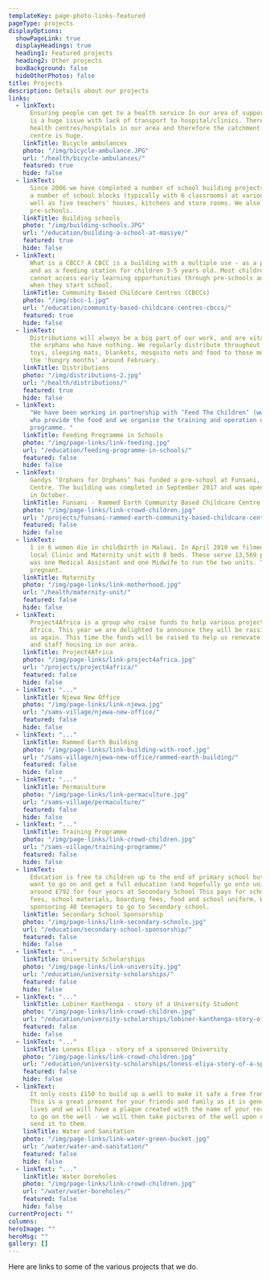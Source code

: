 ```yaml
---
templateKey: page-photo-links-featured
pageType: projects
displayOptions:
  showPageLink: true
  displayHeadings: true
  heading1: Featured projects
  heading2: Other projects
  boxBackground: false
  hideOtherPhotos: false
title: Projects
description: Details about our projects
links:
  - linkText:
      Ensuring people can get to a health service In our area of support there
      is a huge issue with lack of transport to hospital/clinics. There are not enough
      health centres/hospitals in our area and therefore the catchment area for each
      centre is huge.
    linkTitle: Bicycle ambulances
    photo: "/img/bicycle-ambulance.JPG"
    url: "/health/bicycle-ambulances/"
    featured: true
    hide: false
  - linkText:
      Since 2006 we have completed a number of school building projects including
      a number of school blocks (typically with 6 classrooms) at various locations as
      well as five teachers' houses, kitchens and store rooms. We also build and renovate
      pre-schools.
    linkTitle: Building schools
    photo: "/img/building-schools.JPG"
    url: "/education/building-a-school-at-masiye/"
    featured: true
    hide: false
  - linkText:
      What is a CBCC? A CBCC is a building with a multiple use - as a pre-school
      and as a feeding station for children 3-5 years old. Most children in rural areas
      cannot access early learning opportunities through pre-schools and are ill-prepared
      when they start school.
    linkTitle: Community Based Childcare Centres (CBCCs)
    photo: "/img/cbcc-1.jpg"
    url: "/education/community-based-childcare-centres-cbccs/"
    featured: true
    hide: false
  - linkText:
      Distributions will always be a big part of our work, and are vital to
      the orphans who have nothing. We regularly distribute throughout our area clothes,
      toys, sleeping mats, blankets, mosquito nets and food to those most in need in
      the 'hungry months' around February.
    linkTitle: Distributions
    photo: "/img/distributions-2.jpg"
    url: "/health/distributions/"
    featured: true
    hide: false
  - linkText:
      "We have been working in partnership with ‘Feed The Children’ (www.feedthechildren.org)
      who provide the food and we organise the training and operation of the feeding
      programme. "
    linkTitle: Feeding Programme in Schools
    photo: "/img/page-links/link-feeding.jpg"
    url: "/education/feeding-programme-in-schools/"
    featured: false
    hide: false
  - linkText:
      Gandys ‘Orphans for Orphans’ has funded a pre-school at Funsani, Lumbadzi
      Centre. The building was completed in September 2017 and was opened by Gandys
      in October.
    linkTitle: Funsani - Rammed Earth Community Based Childcare Centre (CBCC)
    photo: "/img/page-links/link-crowd-children.jpg"
    url: "/projects/funsani-rammed-earth-community-based-childcare-centre-cbcc/"
    featured: false
    hide: false
  - linkText:
      1 in 6 women die in childbirth in Malawi. In April 2010 we filmed in our
      local Clinic and Maternity unit with 8 beds. These serve 13,569 people. There
      was one Medical Assistant and one Midwife to run the two units. The Midwife was
      pregnant.
    linkTitle: Maternity
    photo: "/img/page-links/link-motherhood.jpg"
    url: "/health/maternity-unit/"
    featured: false
    hide: false
  - linkText:
      Project4Africa is a group who raise funds to help various projects in
      Africa. This year we are delighted to announce they will be raising money for
      us again. This time the funds will be raised to help us renovate a maternity unit
      and staff housing in our area.
    linkTitle: Project4Africa
    photo: "/img/page-links/link-project4africa.jpg"
    url: "/projects/project4africa/"
    featured: false
    hide: false
  - linkText: "..."
    linkTitle: Njewa New Office
    photo: "/img/page-links/link-njewa.jpg"
    url: "/sams-village/njewa-new-office/"
    featured: false
    hide: false
  - linkText: "..."
    linkTitle: Rammed Earth Building
    photo: "/img/page-links/link-building-with-roof.jpg"
    url: "/sams-village/njewa-new-office/rammed-earth-building/"
    featured: false
    hide: false
  - linkText: "..."
    linkTitle: Permaculture
    photo: "/img/page-links/link-permaculture.jpg"
    url: "/sams-village/permaculture/"
    featured: false
    hide: false
  - linkText: "..."
    linkTitle: Training Programme
    photo: "/img/page-links/link-crowd-children.jpg"
    url: "/sams-village/training-programme/"
    featured: false
    hide: false
  - linkText:
      Education is free to children up to the end of primary school but if they
      want to go on and get a full education (and hopefully go onto university) it costs
      around £792 for four years at Secondary School This pays for school fees, exam
      fees, school materials, boarding fees, food and school uniform. We are currently
      sponsoring 40 teenagers to go to Secondary school.
    linkTitle: Secondary School Sponsorship
    photo: "/img/page-links/link-secondary-schools.jpg"
    url: "/education/secondary-school-sponsorship/"
    featured: false
    hide: false
  - linkText: "..."
    linkTitle: University Scholarships
    photo: "/img/page-links/link-university.jpg"
    url: "/education/university-scholarships/"
    featured: false
    hide: false
  - linkText: "..."
    linkTitle: Lobiner Kanthenga - story of a University Student
    photo: "/img/page-links/link-crowd-children.jpg"
    url: "/education/university-scholarships/lobiner-kanthenga-story-of-a-university-student/"
    featured: false
    hide: false
  - linkText: "..."
    linkTitle: Loness Eliya - story of a sponsored University
    photo: "/img/page-links/link-crowd-children.jpg"
    url: "/education/university-scholarships/loness-eliya-story-of-a-sponsored-university-student/"
    featured: false
    hide: false
  - linkText:
      It only costs £150 to build up a well to make it safe a free from contamination.
      This is a great present for your friends and family as it is genuinely saving
      lives and we will have a plaque created with the name of your recipient on it
      to go on the well - we will then take pictures of the well upon completion and
      send it to them.
    linkTitle: Water and Sanitation
    photo: "/img/page-links/link-water-green-bucket.jpg"
    url: "/water/water-and-sanitation/"
    featured: false
    hide: false
  - linkText: "..."
    linkTitle: Water boreholes
    photo: "/img/page-links/link-crowd-children.jpg"
    url: "/water/water-boreholes/"
    featured: false
    hide: false
currentProject: ""
columns:
heroImage: ""
heroMsg: ""
gallery: []
---
```


Here are links to some of the various projects that we do.
